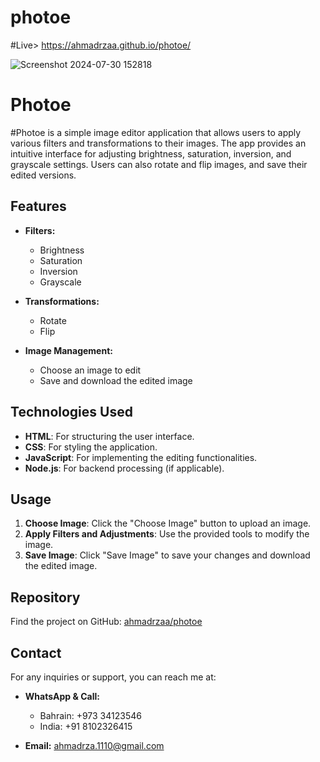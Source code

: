 # photoe
#Live> https://ahmadrzaa.github.io/photoe/
<br>

![Screenshot 2024-07-30 152818](https://github.com/user-attachments/assets/e427a7ab-bb1c-46be-863a-94cc151c7f0a) <br>
# Photoe

#Photoe is a simple image editor application that allows users to apply various filters and transformations to their images. The app provides an intuitive interface for adjusting brightness, saturation, inversion, and grayscale settings. Users can also rotate and flip images, and save their edited versions.

## Features

- **Filters:**
  - Brightness
  - Saturation
  - Inversion
  - Grayscale

- **Transformations:**
  - Rotate
  - Flip

- **Image Management:**
  - Choose an image to edit
  - Save and download the edited image

## Technologies Used

- **HTML**: For structuring the user interface.
- **CSS**: For styling the application.
- **JavaScript**: For implementing the editing functionalities.
- **Node.js**: For backend processing (if applicable).

## Usage

1. **Choose Image**: Click the "Choose Image" button to upload an image.
2. **Apply Filters and Adjustments**: Use the provided tools to modify the image.
3. **Save Image**: Click "Save Image" to save your changes and download the edited image.

## Repository

Find the project on GitHub: [ahmadrzaa/photoe](https://github.com/ahmadrzaa/photoe)

## Contact

For any inquiries or support, you can reach me at:

- **WhatsApp & Call:**
  - Bahrain: +973 34123546
  - India: +91 8102326415

- **Email:** ahmadrza.1110@gmail.com

